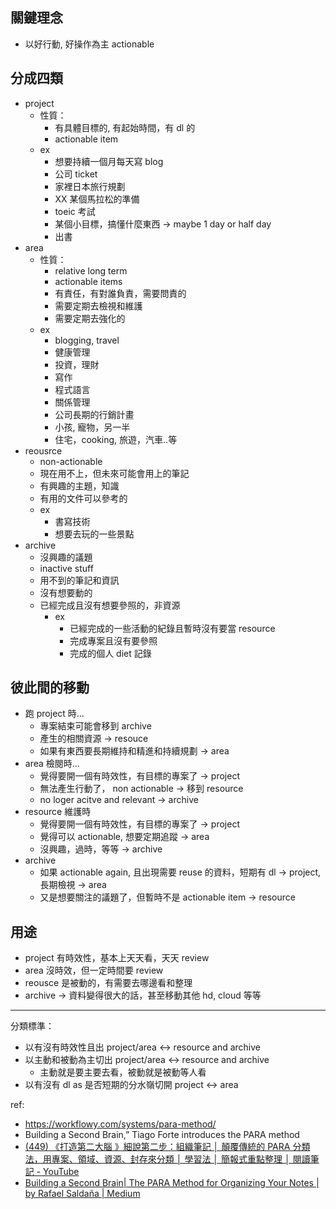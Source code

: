 ## 關鍵理念

- 以好行動, 好操作為主 actionable

## 分成四類

- project
  - 性質：
    - 有具體目標的, 有起始時間，有 dl 的
    - actionable item
  - ex
    - 想要持續一個月每天寫 blog
    - 公司 ticket
    - 家裡日本旅行規劃
    - XX 某個馬拉松的準備
    - toeic 考試
    - 某個小目標，搞懂什麼東西 -> maybe 1 day or half day
    - 出書
- area
  - 性質：
    - relative long term
    - actionable items
    - 有責任，有對誰負責，需要問責的
    - 需要定期去檢視和維護
    - 需要定期去強化的
  - ex
    - blogging, travel
    - 健康管理
    - 投資，理財
    - 寫作
    - 程式語言
    - 關係管理
    - 公司長期的行銷計畫
    - 小孩, 寵物，另一半
    - 住宅，cooking, 旅遊，汽車..等
- reousrce
  - non-actionable
  - 現在用不上，但未來可能會用上的筆記
  - 有興趣的主題，知識
  - 有用的文件可以參考的
  - ex
    - 書寫技術
    - 想要去玩的一些景點
- archive
  - 沒興趣的議題
  - inactive stuff
  - 用不到的筆記和資訊
  - 沒有想要動的
  - 已經完成且沒有想要參照的，非資源
    - ex
      - 已經完成的一些活動的紀錄且暫時沒有要當 resource
      - 完成專案且沒有要參照
      - 完成的個人 diet 記錄

## 彼此間的移動

- 跑 project 時...
  - 專案結束可能會移到 archive
  - 產生的相關資源 -> resouce
  - 如果有東西要長期維持和精進和持續規劃 -> area
- area 檢閱時...
  - 覺得要開一個有時效性，有目標的專案了 -> project
  - 無法產生行動了， non actionable -> 移到 resource
  - no loger acitve and relevant -> archive
- resource 維護時
  - 覺得要開一個有時效性，有目標的專案了 -> project
  - 覺得可以 actionable, 想要定期追蹤 -> area
  - 沒興趣，過時，等等 -> archive
- archive
  - 如果 actionable again, 且出現需要 reuse 的資料，短期有 dl -> project, 長期檢視 -> area
  - 又是想要關注的議題了，但暫時不是 actionable item -> resource

## 用途

- project 有時效性，基本上天天看，天天 review
- area 沒時效，但一定時間要 review
- reousce 是被動的，有需要去哪邊看和整理
- archive -> 資料變得很大的話，甚至移動其他 hd, cloud 等等


---

分類標準：
- 以有沒有時效性且出 project/area <-> resource and archive
- 以主動和被動為主切出  project/area <-> resource and archive
	- 主動就是要主要去看，被動就是被動等人看
- 以有沒有 dl as 是否短期的分水嶺切開  project <-> area


ref:
- https://workflowy.com/systems/para-method/
- Building a Second Brain,” Tiago Forte introduces the PARA method
- [(449) 《打造第二大腦 》細說第二步：組織筆記 │ 顛覆傳統的 PARA 分類法，用專案、領域、資源、封存來分類 │ 學習法 │ 簡報式重點整理 │ 閱讀筆記 - YouTube](https://www.youtube.com/watch?v=mgT86Y6kTTE)
- [Building a Second Brain| The PARA Method for Organizing Your Notes | by Rafael Saldaña | Medium](https://medium.com/@rafaelsal/building-a-second-brain-the-para-method-for-organizing-your-notes-22903c8a51fe)
